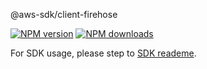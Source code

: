 @aws-sdk/client-firehose

[![NPM version](https://img.shields.io/npm/v/@aws-sdk/client-firehose/beta.svg)](https://www.npmjs.com/package/@aws-sdk/client-firehose)
[![NPM downloads](https://img.shields.io/npm/dm/@aws-sdk/client-firehose.svg)](https://www.npmjs.com/package/@aws-sdk/client-firehose)

For SDK usage, please step to [SDK reademe](https://github.com/aws/aws-sdk-js-v3).
